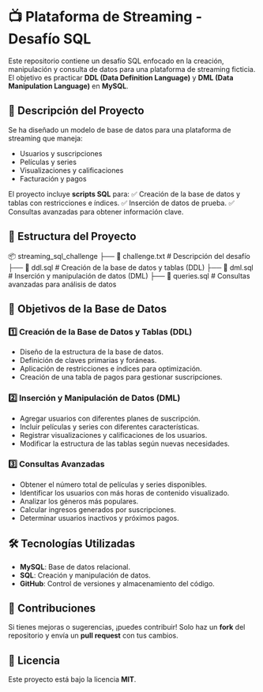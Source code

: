# 📺 Plataforma de Streaming - Desafío SQL

Este repositorio contiene un desafío SQL enfocado en la creación, manipulación y consulta de datos para una plataforma de streaming ficticia. El objetivo es practicar **DDL (Data Definition Language)** y **DML (Data Manipulation Language)** en **MySQL**.

## 📌 Descripción del Proyecto
Se ha diseñado un modelo de base de datos para una plataforma de streaming que maneja:
- Usuarios y suscripciones
- Películas y series
- Visualizaciones y calificaciones
- Facturación y pagos

El proyecto incluye **scripts SQL** para:
✅ Creación de la base de datos y tablas con restricciones e índices.
✅ Inserción de datos de prueba.
✅ Consultas avanzadas para obtener información clave.



## 📂 Estructura del Proyecto

📦 streaming_sql_challenge
 ├── 📄 challenge.txt  # Descripción del desafío
 ├── 📜 ddl.sql        # Creación de la base de datos y tablas (DDL)
 ├── 📜 dml.sql        # Inserción y manipulación de datos (DML)
 ├── 📜 queries.sql    # Consultas avanzadas para análisis de datos




## 🎯 Objetivos de la Base de Datos
### **1️⃣ Creación de la Base de Datos y Tablas (DDL)**
- Diseño de la estructura de la base de datos.
- Definición de claves primarias y foráneas.
- Aplicación de restricciones e índices para optimización.
- Creación de una tabla de pagos para gestionar suscripciones.

### **2️⃣ Inserción y Manipulación de Datos (DML)**
- Agregar usuarios con diferentes planes de suscripción.
- Incluir películas y series con diferentes características.
- Registrar visualizaciones y calificaciones de los usuarios.
- Modificar la estructura de las tablas según nuevas necesidades.

### **3️⃣ Consultas Avanzadas**
- Obtener el número total de películas y series disponibles.
- Identificar los usuarios con más horas de contenido visualizado.
- Analizar los géneros más populares.
- Calcular ingresos generados por suscripciones.
- Determinar usuarios inactivos y próximos pagos.



## 🛠️ Tecnologías Utilizadas
- **MySQL**: Base de datos relacional.
- **SQL**: Creación y manipulación de datos.
- **GitHub**: Control de versiones y almacenamiento del código.



## 📢 Contribuciones
Si tienes mejoras o sugerencias, ¡puedes contribuir! Solo haz un **fork** del repositorio y envía un **pull request** con tus cambios.


## 📄 Licencia
Este proyecto está bajo la licencia **MIT**.
